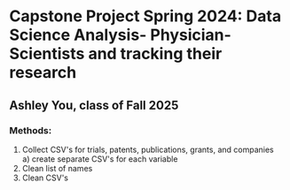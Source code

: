 # Capstone Project Spring 2024: Data Science Analysis- Physician-Scientists and tracking their research

## Ashley You, class of Fall 2025

### Methods:
1. Collect CSV's for trials, patents, publications, grants, and companies  <br />
 a) create separate CSV's for each variable
3. Clean list of names
4. Clean CSV's


